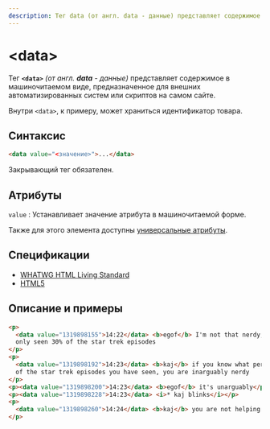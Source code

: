 ```yaml
---
description: Тег data (от англ. data - данные) представляет содержимое в машиночитаемом виде, предназначенное для внешних автоматизированных систем или скриптов на самом сайте
---
```


# &lt;data&gt;

Тег **`<data>`** _(от англ. **data** - данные)_ представляет содержимое в машиночитаемом виде, предназначенное для внешних автоматизированных систем или скриптов на самом сайте.

Внутри `<data>`, к примеру, может храниться идентификатор товара.

## Синтаксис

```html
<data value="<значение>">...</data>
```

Закрывающий тег обязателен.

## Атрибуты

`value`
: Устанавливает значение атрибута в машиночитаемой форме.

Также для этого элемента доступны [универсальные атрибуты](uni-attr.md).

## Спецификации

- [WHATWG HTML Living Standard](https://html.spec.whatwg.org/multipage/semantics.html#the-data-element)
- [HTML5](http://www.w3.org/TR/html5/text-level-semantics.html#the-data-element)

## Описание и примеры

```html
<p>
  <data value="1319898155">14:22</data> <b>egof</b> I'm not that nerdy, I've
  only seen 30% of the star trek episodes
</p>
<p>
  <data value="1319898192">14:23</data> <b>kaj</b> if you know what percentage
  of the star trek episodes you have seen, you are inarguably nerdy
</p>
<p><data value="1319898200">14:23</data> <b>egof</b> it's unarguably</p>
<p><data value="1319898228">14:23</data> <i>* kaj blinks</i></p>
<p>
  <data value="1319898260">14:24</data> <b>kaj</b> you are not helping your case
</p>
```
